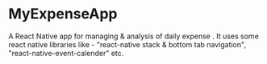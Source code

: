 # MyExpenseApp
A React Native app  for managing & analysis of daily expense . It uses some react native libraries like - "react-native stack & bottom tab navigation", "react-native-event-calender" etc.
